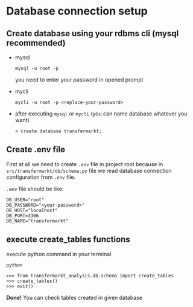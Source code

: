 # Database connection setup

## Create database using your rdbms cli (**mysql recommended**)

- mysql

    ```shell
    mysql -u root -p
    ```
    you need to enter your password in opened prompt

- mycli
    ```shell
    mycli -u root -p <replace-your-password>
    ```

- after executing `mysql` or `mycli` (you can name database whatever you want)
    ```shell
    > create database transfermarkt;
    ```

## Create .env file

First at all we need to create `.env` file in project root because in `src/transfermarkt/db/schema.py` file we read database connection configuration from `.env` file. 

`.env` file should be like:


```
DB_USER="root"
DB_PASSWORD="<your-password>"
DB_HOST="localhost"
DB_PORT=3306
DB_NAME="transfermarkt"
```

## execute create_tables functions

execute python command in your terminal

```shell
python
```

```shell
>>> from transfermarkt_analysis.db.schema import create_tables
>>> create_tables()
>>> exit()
```

**Done!** You can check tables created in given database